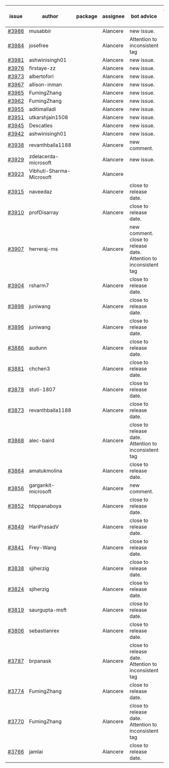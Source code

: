 | issue | author | package | assignee | bot advice | created date of issue | target release date | date from target |
| ------ | ------ | ------ | ------ | ------ | ------ | ------ | :-----: |
| [#3986](https://github.com/Azure/sdk-release-request/issues/3986) | musabbir |  | Alancere | new issue. | 03-23 | 04-28 |  |
| [#3984](https://github.com/Azure/sdk-release-request/issues/3984) | josefree |  | Alancere | Attention to inconsistent tag | 03-23 | 04-28 |  |
| [#3981](https://github.com/Azure/sdk-release-request/issues/3981) | ashwinisingh01 |  | Alancere | new issue. | 03-23 | 04-28 |  |
| [#3976](https://github.com/Azure/sdk-release-request/issues/3976) | firstaye-zz |  | Alancere | new issue. | 03-22 | 04-28 |  |
| [#3973](https://github.com/Azure/sdk-release-request/issues/3973) | albertofori |  | Alancere | new issue. | 03-22 | 04-28 |  |
| [#3967](https://github.com/Azure/sdk-release-request/issues/3967) | allison-inman |  | Alancere | new issue. | 03-22 | 04-28 |  |
| [#3965](https://github.com/Azure/sdk-release-request/issues/3965) | FumingZhang |  | Alancere | new issue. | 03-22 | 04-28 |  |
| [#3962](https://github.com/Azure/sdk-release-request/issues/3962) | FumingZhang |  | Alancere | new issue. | 03-22 | 04-28 |  |
| [#3955](https://github.com/Azure/sdk-release-request/issues/3955) | aditimalladi |  | Alancere | new issue. | 03-21 | 04-28 |  |
| [#3951](https://github.com/Azure/sdk-release-request/issues/3951) | utkarshjain1508 |  | Alancere | new issue. | 03-21 | 04-28 |  |
| [#3945](https://github.com/Azure/sdk-release-request/issues/3945) | Descatles |  | Alancere | new issue. | 03-17 | 04-28 |  |
| [#3942](https://github.com/Azure/sdk-release-request/issues/3942) | ashwinisingh01 |  | Alancere | new issue. | 03-16 | 04-28 |  |
| [#3938](https://github.com/Azure/sdk-release-request/issues/3938) | revanthballa1188 |  | Alancere | new comment. | 03-16 | 04-28 |  |
| [#3929](https://github.com/Azure/sdk-release-request/issues/3929) | zdelacerda-microsoft |  | Alancere | new issue. | 03-15 | 04-28 |  |
| [#3923](https://github.com/Azure/sdk-release-request/issues/3923) | Vibhuti-Sharma-Microsoft |  | Alancere |  | 03-10 | 04-28 |  |
| [#3915](https://github.com/Azure/sdk-release-request/issues/3915) | naveedaz |  | Alancere | close to release date.  | 03-10 | 03-24 | -2 |
| [#3910](https://github.com/Azure/sdk-release-request/issues/3910) | profDisarray |  | Alancere | close to release date.  | 03-09 | 03-24 | -2 |
| [#3907](https://github.com/Azure/sdk-release-request/issues/3907) | herreraj-ms |  | Alancere | new comment. close to release date.  Attention to inconsistent tag | 03-08 | 03-24 | -2 |
| [#3904](https://github.com/Azure/sdk-release-request/issues/3904) | rsharm7 |  | Alancere | close to release date.  | 03-07 | 03-24 | -2 |
| [#3898](https://github.com/Azure/sdk-release-request/issues/3898) | juniwang |  | Alancere | close to release date.  | 03-07 | 03-24 | -2 |
| [#3896](https://github.com/Azure/sdk-release-request/issues/3896) | juniwang |  | Alancere | close to release date.  | 03-07 | 03-24 | -2 |
| [#3886](https://github.com/Azure/sdk-release-request/issues/3886) | audunn |  | Alancere | close to release date.  | 03-06 | 03-24 | -2 |
| [#3881](https://github.com/Azure/sdk-release-request/issues/3881) | chchen3 |  | Alancere | close to release date.  | 03-03 | 03-24 | -2 |
| [#3878](https://github.com/Azure/sdk-release-request/issues/3878) | stuti-1807 |  | Alancere | close to release date.  | 03-03 | 03-24 | -2 |
| [#3873](https://github.com/Azure/sdk-release-request/issues/3873) | revanthballa1188 |  | Alancere | close to release date.  | 03-03 | 03-24 | -2 |
| [#3868](https://github.com/Azure/sdk-release-request/issues/3868) | alec-baird |  | Alancere | close to release date.  Attention to inconsistent tag | 03-03 | 03-24 | -2 |
| [#3864](https://github.com/Azure/sdk-release-request/issues/3864) | amatukmolina |  | Alancere | close to release date.  | 03-03 | 03-24 | -2 |
| [#3856](https://github.com/Azure/sdk-release-request/issues/3856) | gargankit-microsoft |  | Alancere | new comment. | 03-02 | 04-21 |  |
| [#3852](https://github.com/Azure/sdk-release-request/issues/3852) | htippanaboya |  | Alancere | close to release date.  | 03-01 | 03-24 | -2 |
| [#3849](https://github.com/Azure/sdk-release-request/issues/3849) | HariPrasadV |  | Alancere | close to release date.  | 03-01 | 03-24 | -2 |
| [#3841](https://github.com/Azure/sdk-release-request/issues/3841) | Frey-Wang |  | Alancere | close to release date.  | 02-24 | 03-24 | -2 |
| [#3838](https://github.com/Azure/sdk-release-request/issues/3838) | sjiherzig |  | Alancere | close to release date.  | 02-23 | 03-24 | -2 |
| [#3824](https://github.com/Azure/sdk-release-request/issues/3824) | sjiherzig |  | Alancere | close to release date.  | 02-17 | 03-24 | -2 |
| [#3819](https://github.com/Azure/sdk-release-request/issues/3819) | saurgupta-msft |  | Alancere | close to release date.  | 02-16 | 03-24 | -2 |
| [#3806](https://github.com/Azure/sdk-release-request/issues/3806) | sebastianrex |  | Alancere | close to release date.  | 02-15 | 03-24 | -2 |
| [#3787](https://github.com/Azure/sdk-release-request/issues/3787) | brpanask |  | Alancere | close to release date.  Attention to inconsistent tag | 02-14 | 03-24 | -2 |
| [#3774](https://github.com/Azure/sdk-release-request/issues/3774) | FumingZhang |  | Alancere | close to release date.  | 02-13 | 03-24 | -2 |
| [#3770](https://github.com/Azure/sdk-release-request/issues/3770) | FumingZhang |  | Alancere | close to release date.  Attention to inconsistent tag | 02-13 | 03-24 | -2 |
| [#3766](https://github.com/Azure/sdk-release-request/issues/3766) | jamlai |  | Alancere | close to release date.  | 02-10 | 03-24 | -2 |
